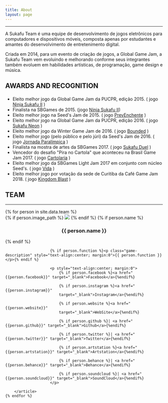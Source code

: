 ```yaml
---
title: About
layout: page
---
```

<hr>
<p>A Sukafu Team é uma equipe de desenvolvimento de jogos eletrônicos para computadores e dispositivos móveis, composta apenas por estudantes e amantes do desenvolvimento de entretenimento digital.</p>
<p>Criada em 2014, para um evento de criação de jogos, a Global Game Jam, a Sukafu Team vem evoluindo e melhorando conforme seus integrantes também evoluem em habilidades artísticas, de programação, game design e música.</p>

<!-- PREMIACOES -->
<!-- <h2> Premiações e indicaçoes <p class="fa fa-trophy" style="color: #ffd700"></p> </h2> -->
<h2 class="samurai-font"> AWARDS AND RECOGNITION <p class="fa fa-trophy" style="color: #ffb500"></p></h2>

<ul class="skill-list">
	<li>Eleito melhor jogo da Global Game Jam da PUCPR, edição 2015. ( jogo <a target="_blank" href="https://sukafu-team.itch.io/ninja-sukafu-ii">Ninja Sukafu II</a> )</li>
	<li>Finalista na SBGames de 2015. (jogo <a target="_blank" href="https://sukafu-team.itch.io/ninja-sukafu-ii"> Ninja Sukafu II</a>)</li>
	<li>Eleito melhor jogo na Seed's Jam de 2015. ( jogo <a target="_blank" href="https://sukafu-team.itch.io/prev-enchente">PrevEnchente</a> )</li>
	<li>Eleito melhor jogo na Global Game Jam da PUCPR, edição 2016. ( jogo <a target="_blank" href="https://sukafu-team.itch.io/sukafu-neon">Sukafu Neon</a> )</li>
	<li>Eleito melhor jogo da Winter Game Jam de 2016. ( jogo <a target="_blank" href="https://sukafu-team.itch.io/bounded">Bounded</a> )</li>
	<li>Eleito melhor jogo (pelo público e pelo júri) da Seed's Jam de 2016. ( jogo <a target="_blank" href="https://sukafu-team.itch.io/jornada-paralimpica">Jornada Paralímpica</a> )</li>
	<li>Finalista na mostra de artes da SBGames 2017. ( jogo <a target="_blank" href="https://sukafu-team.itch.io/sukafu-duel"> Sukafu Duel</a> )</li>
	<li>Vencedor do desafio "Pira no Cartola" que aconteceu na Brasil Game Jam 2017. ( jogo <a target="_blank" href="https://sukafu-team.itch.io/cartolaria">Cartolaria</a> )</li>
	<li>Eleito melhor jogo da SBGames Light Jam 2017 em conjunto com núcleo Seed's. ( jogo <a target="_blank" href="https://sukafu-team.itch.io/vida">Vida</a> )</li>
	<li>Eleito melhor jogo por votação da sede de Curitiba da Café Game Jam 2018. ( jogo <a target="_blank" href="https://sukafu-team.itch.io/kingdom-blast">Kingdom Blast</a> )</li>
</ul>


<!-- TEAM -->
<h2 class="samurai-font"> TEAM </h2>

<hr style="margin-top:0">

<section class="entry-list">
    {% for person in site.data.team %}
        <article class="team-entry">
            {% if person.image_path %}
                <a class="team-image">
                    <img src="{{ site.url }}/assets/images/team/{{ person.image_path }}">
                </a>
            {% endif %}
            {% if person.name %}
                <h3 class="game-title" style="text-align:center;">
                    <a style="text-decoration: none">
                        {{ person.name }}
                    </a>
                </h3>
            {% endif %}

						{% if person.function %}<p class="game-description" style="text-align:center; margin:0">{{ person.function }}</p>{% endif %}

						<p style="text-align:center; margin:0">
							{% if person.facebook %}<a href="{{person.facebook}}" target="_blank">Facebook</a>{%endif%}

							{% if person.instagram %}<a href="{{person.instagram}}"
							target="_blank">Instagram</a>{%endif%}

							{% if person.website %}<a href="{{person.website}}"
							target="_blank">WebSite</a>{%endif%}

							{% if person.github %}| <a href="{{person.github}}" target="_blank">Github</a>{%endif%}

							{% if person.twitter %}| <a href="{{person.twitter}}" target="_blank">Twitter</a>{%endif%}

							{% if person.artstation %}<a href="{{person.artstation}}" target="_blank">Artstation</a>{%endif%}

							{% if person.behance %}| <a href="{{person.behance}}" target="_blank">Behance</a>{%endif%}

							{% if person.soundcloud %}| <a href="{{person.soundcloud}}" target="_blank">SoundCloud</a>{%endif%}
						</p>

        </article>
    {% endfor %}
</section>
